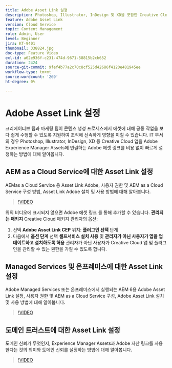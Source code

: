 ```yaml
---
title: Adobe Asset Link 설정
description: Photoshop, Illustrator, InDesign 및 XD을 포함한 Creative Cloud 앱을 Adobe Experience Manager Assets에 연결하는 Adobe Asset Link를 무료로 설정하는 방법에 대해 알아봅니다.
feature: Adobe Asset Link
version: Cloud Service
topic: Content Management
role: Admin, User
level: Beginner
jira: KT-9401
thumbnail: 338824.jpg
doc-type: Feature Video
exl-id: a62e936f-c231-474d-9671-58815b2cb652
duration: 2424
source-git-commit: 9fef4b77a2c70c8cf525d42686f4120e481945ee
workflow-type: tm+mt
source-wordcount: '269'
ht-degree: 0%

---
```


# Adobe Asset Link 설정

크리에이티브 팀과 마케팅 팀이 콘텐츠 생성 프로세스에서 에셋에 대해 공동 작업을 보다 쉽게 수행할 수 있도록 지원하여 조직에 신속하게 영향을 미칠 수 있습니다. IT 부서의 경우 Photoshop, Illustrator, InDesign, XD 등 Creative Cloud 앱을 Adobe Experience Manager Assets에 연결하는 Adobe 에셋 링크를 비용 없이 빠르게 설정하는 방법에 대해 알아봅니다.

## AEM as a Cloud Service에 대한 Asset Link 설정

AEMas a Cloud Service 용 Asset Link Adobe, 사용자 권한 및 AEM as a Cloud Service 구성 방법, Asset Link Adobe 설치 및 사용 방법에 대해 알아봅니다.

>[!VIDEO](https://video.tv.adobe.com/v/338824?quality=12&learn=on)

위의 비디오에 표시되지 않으면 Adobe 에셋 링크 를 통해 추가할 수 있습니다. __관리되는 패키지__ Creative Cloud 패키지 관리자의 옵션:

1. 선택 __Adobe Asset Link CEP__ 위치: __플러그인 선택__ 단계
2. 다음에서 __옵션 단계__ 선택 __셀프서비스 설치 사용__ 및 __관리자가 아닌 사용자가 앱을 업데이트하고 설치하도록 허용__ 관리자가 아닌 사용자가 Creative Cloud 앱 및 플러그인을 관리할 수 있는 권한을 가질 수 있도록 합니다.

## Managed Services 및 온프레미스에 대한 Asset Link 설정

Adobe Managed Services 또는 온프레미스에서 실행되는 AEM 6용 Adobe Asset Link 설정, 사용자 권한 및 AEM as a Cloud Service 구성, Adobe Asset Link 설치 및 사용 방법에 대해 알아봅니다.

>[!VIDEO](https://video.tv.adobe.com/v/338823?quality=12&learn=on)


## 도메인 트러스트에 대한 Asset Link 설정

도메인 신뢰가 무엇인지, Experience Manager Assets과 Adobe 자산 링크를 사용한다는 것의 의미와 도메인 신뢰를 설정하는 방법에 대해 알아봅니다.

>[!VIDEO](https://video.tv.adobe.com/v/338825?quality=12&learn=on)
